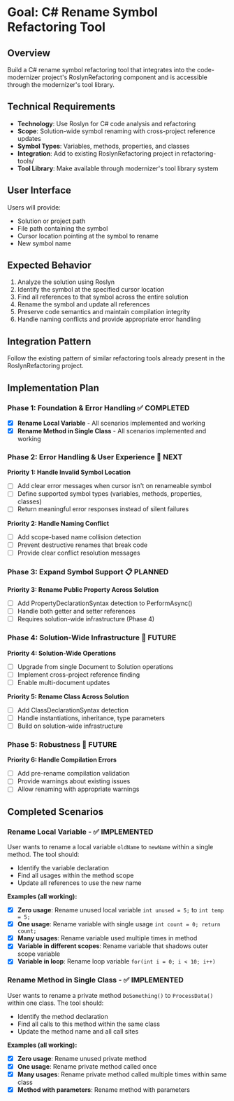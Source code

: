 # Goal: C# Rename Symbol Refactoring Tool

## Overview
Build a C# rename symbol refactoring tool that integrates into the code-modernizer project's RoslynRefactoring component and is accessible through the modernizer's tool library.

## Technical Requirements
- **Technology**: Use Roslyn for C# code analysis and refactoring
- **Scope**: Solution-wide symbol renaming with cross-project reference updates
- **Symbol Types**: Variables, methods, properties, and classes
- **Integration**: Add to existing RoslynRefactoring project in refactoring-tools/
- **Tool Library**: Make available through modernizer's tool library system

## User Interface
Users will provide:
- Solution or project path
- File path containing the symbol
- Cursor location pointing at the symbol to rename
- New symbol name

## Expected Behavior
1. Analyze the solution using Roslyn
2. Identify the symbol at the specified cursor location
3. Find all references to that symbol across the entire solution
4. Rename the symbol and update all references
5. Preserve code semantics and maintain compilation integrity
6. Handle naming conflicts and provide appropriate error handling

## Integration Pattern
Follow the existing pattern of similar refactoring tools already present in the RoslynRefactoring project.

## Implementation Plan

### Phase 1: Foundation & Error Handling ✅ COMPLETED
- [x] **Rename Local Variable** - All scenarios implemented and working
- [x] **Rename Method in Single Class** - All scenarios implemented and working

### Phase 2: Error Handling & User Experience 🚧 NEXT
**Priority 1: Handle Invalid Symbol Location**
- [ ] Add clear error messages when cursor isn't on renameable symbol
- [ ] Define supported symbol types (variables, methods, properties, classes)
- [ ] Return meaningful error responses instead of silent failures

**Priority 2: Handle Naming Conflict**
- [ ] Add scope-based name collision detection
- [ ] Prevent destructive renames that break code
- [ ] Provide clear conflict resolution messages

### Phase 3: Expand Symbol Support 📋 PLANNED
**Priority 3: Rename Public Property Across Solution**
- [ ] Add PropertyDeclarationSyntax detection to PerformAsync()
- [ ] Handle both getter and setter references
- [ ] Requires solution-wide infrastructure (Phase 4)

### Phase 4: Solution-Wide Infrastructure 🔮 FUTURE
**Priority 4: Solution-Wide Operations**
- [ ] Upgrade from single Document to Solution operations
- [ ] Implement cross-project reference finding
- [ ] Enable multi-document updates

**Priority 5: Rename Class Across Solution**
- [ ] Add ClassDeclarationSyntax detection
- [ ] Handle instantiations, inheritance, type parameters
- [ ] Build on solution-wide infrastructure

### Phase 5: Robustness 🔮 FUTURE
**Priority 6: Handle Compilation Errors**
- [ ] Add pre-rename compilation validation
- [ ] Provide warnings about existing issues
- [ ] Allow renaming with appropriate warnings

## Completed Scenarios

### Rename Local Variable - ✅ IMPLEMENTED
User wants to rename a local variable `oldName` to `newName` within a single method. The tool should:
- Identify the variable declaration
- Find all usages within the method scope
- Update all references to use the new name

**Examples (all working):**
- [x] **Zero usage**: Rename unused local variable `int unused = 5;` to `int temp = 5;`
- [x] **One usage**: Rename variable with single usage `int count = 0; return count;`
- [x] **Many usages**: Rename variable used multiple times in method
- [x] **Variable in different scopes**: Rename variable that shadows outer scope variable
- [x] **Variable in loop**: Rename loop variable `for(int i = 0; i < 10; i++)`

### Rename Method in Single Class - ✅ IMPLEMENTED
User wants to rename a private method `DoSomething()` to `ProcessData()` within one class. The tool should:
- Identify the method declaration
- Find all calls to this method within the same class
- Update the method name and all call sites

**Examples (all working):**
- [x] **Zero usage**: Rename unused private method
- [x] **One usage**: Rename private method called once
- [x] **Many usages**: Rename private method called multiple times within same class
- [x] **Method with parameters**: Rename method with parameters